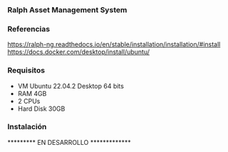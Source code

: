 ### Ralph Asset Management System

### Referencias

https://ralph-ng.readthedocs.io/en/stable/installation/installation/#install
https://docs.docker.com/desktop/install/ubuntu/

<kbd></kbd>

### Requisitos

- VM Ubuntu 22.04.2 Desktop 64 bits
- RAM 4GB
- 2 CPUs
- Hard Disk 30GB

### Instalación

********* EN DESARROLLO *************
